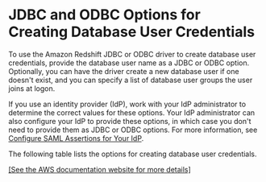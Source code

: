 # JDBC and ODBC Options for Creating Database User Credentials<a name="jdbc-and-odbc-options-for-database-credentials"></a>

To use the Amazon Redshift JDBC or ODBC driver to create database user credentials, provide the database user name as a JDBC or ODBC option\. Optionally, you can have the driver create a new database user if one doesn't exist, and you can specify a list of database user groups the user joins at logon\. 

If you use an identity provider \(IdP\), work with your IdP administrator to determine the correct values for these options\. Your IdP administrator can also configure your IdP to provide these options, in which case you don't need to provide them as JDBC or ODBC options\. For more information, see [Configure SAML Assertions for Your IdP](configuring-saml-assertions.md)\. 

The following table lists the options for creating database user credentials\. 

[\[See the AWS documentation website for more details\]](http://docs.aws.amazon.com/redshift/latest/mgmt/jdbc-and-odbc-options-for-database-credentials.html)